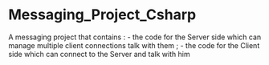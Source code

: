 # Messaging_Project_Csharp
A messaging project that contains : - the code for the Server side which can manage multiple client connections talk with them ; - the code for the Client side which can connect to the Server and talk with him 
